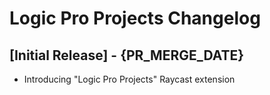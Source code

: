 # Logic Pro Projects Changelog

## [Initial Release] - {PR_MERGE_DATE}

- Introducing "Logic Pro Projects" Raycast extension